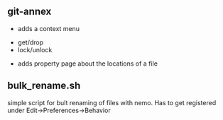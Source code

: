 ## git-annex

- adds a context menu
 * get/drop
 * lock/unlock

- adds property page about the locations of a file

## bulk_rename.sh
simple script for bult renaming of files with nemo.
Has to get registered under Edit->Preferences->Behavior

